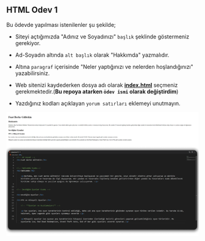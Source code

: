 ## HTML Odev 1

 Bu ödevde yapılması istenilenler şu şekilde;

* Siteyi açtığımızda "Adınız ve Soyadınızı" `başlık` şeklinde göstermeniz gerekiyor.

* Ad-Soyadın altında `alt başlık` olarak "Hakkımda" yazmalıdır.

* Altına `paragraf` içerisinde "Neler yaptığınızı ve nelerden hoşlandığınızı" yazabilirsiniz.

* Web sitenizi kaydederken dosya adı olarak [**index.html**](https://github.com/FuatBerke/kodluyoruz-odevler/blob/main/HTML%20Odev1/htmlodev1.html) seçmeniz gerekmektedir.(**Bu repoya atarken `ödev ismi` olarak değiştirdim**)

* Yazdığınız kodları açıklayan `yorum satırları` eklemeyi unutmayın.

![](htmlodev1.png)